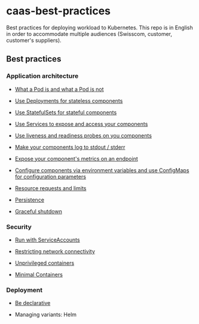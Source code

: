 # caas-best-practices

Best practices for deploying workload to Kubernetes. This repo is in English in order to accommodate multiple audiences (Swisscom, customer, customer's suppliers).

## Best practices

### Application architecture

- [What a Pod is and what a Pod is not](Pods/README.md)

- [Use Deployments for stateless components](Deployments/README.md)

- [Use StatefulSets for stateful components](StatefulSets/README.md)

- [Use Services to expose and access your components](Services/README.md)

- [Use liveness and readiness probes on you components](LivenessReadinessProbes/README.md)

- [Make your components log to stdout / stderr](Logging/README.md)

- [Expose your component's metrics on an endpoint](Metrics/README.md)

- [Configure components via environment variables and use ConfigMaps for configuration parameters](Configuration/README.md)

- [Resource requests and limits](RequestsLimits/README.md)

- [Persistence](Persistence/README.md)

- [Graceful shutdown](Shutdown/README.md)

### Security

- [Run with ServiceAccounts](ServiceAccounts/README.md)

- [Restricting network connectivity](NetworkPolicies/README.md)

- [Unprivileged containers](UnprivilegedContainers/README.md)

- [Minimal Containers](MinimalContainers/README.md)

### Deployment

- [Be declarative](DeclarativeResources/README.md)

- Managing variants: Helm
